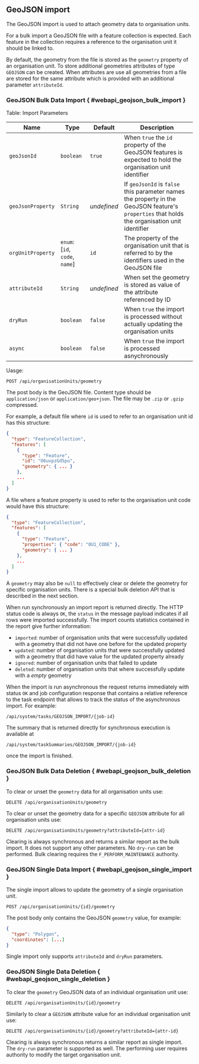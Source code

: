 ## GeoJSON import

The GeoJSON import is used to attach geometry data to organisation units.

For a bulk import a GeoJSON file with a feature collection is expected.
Each feature in the collection requires a reference to the organisation unit it
should be linked to.

By default, the geometry from the file is stored as the `geometry` property of
an organisation unit. To store additional geometries attributes of type
`GEOJSON` can be created. When attributes are use all geometries from a file
are stored for the same attribute which is provided with an additional 
parameter `attributeId`.

### GeoJSON Bulk Data Import { #webapi_geojson_bulk_import }

Table: Import Parameters

| Name              | Type                           | Default | Description                                                                                                                       |
|-------------------|--------------------------------|---|-----------------------------------------------------------------------------------------------------------------------------------|
| `geoJsonId`       | `boolean`                      | `true` | When `true` the `id` property of the GeoJSON features is expected to hold the organisation unit identifier                        |
| `geoJsonProperty` | `String`                       | _undefined_ | If `geoJsonId` is `false` this parameter names the property in the GeoJSON feature's `properties` that holds the organisation unit identifier |
| `orgUnitProperty` | `enum`: [`id`, `code`, `name`] | `id` | The property of the organisation unit that is referred to by the identifiers used in the GeoJSON file                             |
| `attributeId`     | `String` | _undefined_ | When set the geometry is stored as value of the attribute referenced  by ID                                                       |
| `dryRun`          | `boolean` | `false` | When `true` the import is processed without actually updating the organisation units |
| `async`           | `boolean` | `false` | When `true` the import is processed asnychronously |

Uasge:

    POST /api/organisationUnits/geometry

The post body is the GeoJSON file. Content type should be `application/json` or
`application/geo+json`. The file may be `.zip` or `.gzip` compressed.

For example, a default file where `id` is used to refer to an organisation unit 
id has this structure:

```json
{ 
  "type": "FeatureCollection",
  "features": [
    {
      "type": "Feature",
      "id": "O6uvpzGd5pu",
      "geometry": { ... }
    },
    ...
  ]
}
```

A file where a feature property is used to refer to the organisation unit code
would have this structure:

```json
{ 
  "type": "FeatureCollection",
  "features": [
    {
      "type": "Feature",
      "properties": { "code": "OU1_CODE" },
      "geometry": { ... }
    },
    ...
  ]
}
```
A `geometry` may also be `null` to effectively clear or delete the geometry 
for specific organisation units. There is a special bulk deletion API that is
described in the next section.

When run synchronously an import report is returned directly.
The HTTP status code is always `OK`, the `status` in the message payload
indicates if all rows were imported successfully.
The import counts statistics contained in the report give further information:

* `imported`: number of organisation units that were successfully updated with a geometry that did not have one before for the updated property
* `updated`: number of organisation units that were successfully updated with a geometry that did have value for the updated property already
* `ignored`: number of organisation units that failed to update
* `deleted`: number of organisation units that where successfully update with a _empty_ geometry

When the import is run asynchronous the request returns immediately with status 
`OK` and job configuration response that contains a relative reference to 
the task endpoint that allows to track the status of the asynchronous import.
For example:

    /api/system/tasks/GEOJSON_IMPORT/{job-id}

The summary that is returned directly for synchronous execution is available at

    /api/system/taskSummaries/GEOJSON_IMPORT/{job-id}

once the import is finished.

### GeoJSON Bulk Data Deletion { #webapi_geojson_bulk_deletion }
To clear or unset the `geometry` data for all organisation units use:

    DELETE /api/organisationUnits/geometry

To clear or unset the geometry data for a specific `GEOJSON` attribute for
all organisation units use:

    DELETE /api/organisationUnits/geometry?attributeId={attr-id}

Clearing is always synchronous and returns a similar report as the bulk import.
It does not support any other parameters. No `dry-run` can be performed.
Bulk clearing requires the `F_PERFORM_MAINTENANCE` authority.

### GeoJSON Single Data Import { #webapi_geojson_single_import }
The single import allows to update the geometry of a single organisation unit.

    POST /api/organisationUnits/{id}/geometry

The post body only contains the GeoJSON `geometry` value, for example:
```json
{
  "type": "Polygon",
  "coordinates": [...]
}
```
Single import only supports `attributeId` and `dryRun` parameters.

### GeoJSON Single Data Deletion { #webapi_geojson_single_deletion }
To clear the `geometry` GeoJSON data of an individual organisation unit use:

    DELETE /api/organisationUnits/{id}/geometry

Similarly to clear a `GEOJSON` attribute value for an individual organisation 
unit use:

    DELETE /api/organisationUnits/{id}/geometry?attributeId={attr-id}

Clearing is always synchronous returns a similar report as single import.
The `dry-run` parameter is supported as well. 
The performing user requires authority to modify the target organisation unit.
